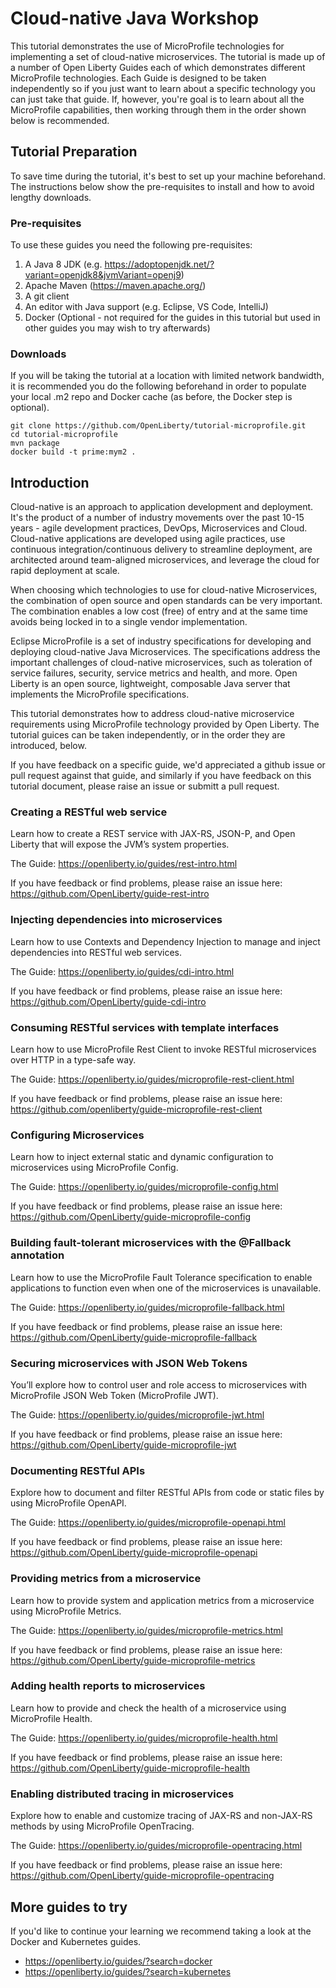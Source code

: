 # Cloud-native Java Workshop



This tutorial demonstrates the use of MicroProfile technologies for implementing a set of cloud-native microservices. The tutorial is 
made up of a number of Open Liberty Guides each of which demonstrates different MicroProfile technologies. Each Guide is 
designed to be taken independently so if you just want to learn about a specific technology you can just take that guide. If, however, you're goal is to learn about all the MicroProfile capabilities, then working through them in the order shown below is recommended.

## Tutorial Preparation

To save time during the tutorial, it's best to set up your machine beforehand. The instructions below show the pre-requisites to install and how to avoid lengthy downloads.

### Pre-requisites

To use these guides you need the following pre-requisites:
1. A Java 8 JDK (e.g. https://adoptopenjdk.net/?variant=openjdk8&jvmVariant=openj9)
1. Apache Maven (https://maven.apache.org/)
1. A git client
1. An editor with Java support (e.g. Eclipse, VS Code, IntelliJ)
1. Docker (Optional - not required for the guides in this tutorial but used in other guides you may wish to try afterwards)

### Downloads

If you will be taking the tutorial at a location with limited network bandwidth, it is recommended you do the following beforehand in order to populate your local .m2 repo and Docker cache (as before, the Docker step is optional).

```
git clone https://github.com/OpenLiberty/tutorial-microprofile.git
cd tutorial-microprofile
mvn package
docker build -t prime:mym2 .
```

## Introduction

Cloud-native is an approach to application development and deployment.  It's the product of a number of industry movements over the past 10-15 years - agile development practices, DevOps, Microservices and Cloud.  Cloud-native applications are developed using agile practices, use continuous integration/continuous delivery to streamline deployment, are architected around team-aligned microservices, and leverage the cloud for rapid deployment at scale.

When choosing which technologies to use for cloud-native Microservices, the combination of open source and open standards can be very important.  The combination enables a low cost (free) of entry and at the same time avoids being locked in to a single vendor implementation.  

Eclipse MicroProfile is a set of industry specifications for developing and deploying cloud-native Java Microservices.  The specifications address the important challenges of cloud-native microservices, such as toleration of service failures, security, service metrics and health, and more.  Open Liberty is an open source, lightweight, composable Java server that implements the MicroProfile specifications. 

This tutorial demonstrates how to address cloud-native microservice requirements using MicroProfile technology provided by Open Liberty.  The tutorial guices can be taken independently, or in the order they are introduced, below.

If you have feedback on a specific guide, we'd appreciated a github issue or pull request against that guide, and similarly if you have feedback on this tutorial document, please raise an issue or submitt a pull request. 

### Creating a RESTful web service

Learn how to create a REST service with JAX-RS, JSON-P, and Open Liberty that will expose the JVM’s system properties.

The Guide: https://openliberty.io/guides/rest-intro.html

If you have feedback or find problems, please raise an issue here: https://github.com/OpenLiberty/guide-rest-intro


### Injecting dependencies into microservices    

Learn how to use Contexts and Dependency Injection to manage and inject dependencies into RESTful web services.      
        
The Guide: https://openliberty.io/guides/cdi-intro.html
       
If you have feedback or find problems, please raise an issue here:
https://github.com/OpenLiberty/guide-cdi-intro


### Consuming RESTful services with template interfaces    

Learn how to use MicroProfile Rest Client to invoke RESTful microservices over HTTP in a type-safe way.      
        
The Guide: https://openliberty.io/guides/microprofile-rest-client.html
       
If you have feedback or find problems, please raise an issue here:
https://github.com/openliberty/guide-microprofile-rest-client


### Configuring Microservices

Learn how to inject external static and dynamic configuration to microservices using MicroProfile Config.

The Guide: https://openliberty.io/guides/microprofile-config.html

If you have feedback or find problems, please raise an issue here:
https://github.com/OpenLiberty/guide-microprofile-config


### Building fault-tolerant microservices with the @Fallback annotation

Learn how to use the MicroProfile Fault Tolerance specification to enable applications to function even when one
of the microservices is unavailable.

The Guide: https://openliberty.io/guides/microprofile-fallback.html

If you have feedback or find problems, please raise an issue here:
https://github.com/OpenLiberty/guide-microprofile-fallback
       

### Securing microservices with JSON Web Tokens

You’ll explore how to control user and role access to microservices with MicroProfile JSON Web Token (MicroProfile JWT).

The Guide: https://openliberty.io/guides/microprofile-jwt.html
        
If you have feedback or find problems, please raise an issue here:
https://github.com/OpenLiberty/guide-microprofile-jwt



### Documenting RESTful APIs

Explore how to document and filter RESTful APIs from code or static files by using MicroProfile OpenAPI.

The Guide: https://openliberty.io/guides/microprofile-openapi.html

If you have feedback or find problems, please raise an issue here:
https://github.com/OpenLiberty/guide-microprofile-openapi



 ### Providing metrics from a microservice
 
Learn how to provide system and application metrics from a microservice using MicroProfile Metrics.

The Guide: https://openliberty.io/guides/microprofile-metrics.html
           
If you have feedback or find problems, please raise an issue here:
https://github.com/OpenLiberty/guide-microprofile-metrics



### Adding health reports to microservices
   
Learn how to provide and check the health of a microservice using MicroProfile Health.

The Guide: https://openliberty.io/guides/microprofile-health.html
           
If you have feedback or find problems, please raise an issue here:
https://github.com/OpenLiberty/guide-microprofile-health



### Enabling distributed tracing in microservices

Explore how to enable and customize tracing of JAX-RS and non-JAX-RS methods by using MicroProfile OpenTracing.

The Guide: https://openliberty.io/guides/microprofile-opentracing.html

If you have feedback or find problems, please raise an issue here:
https://github.com/OpenLiberty/guide-microprofile-opentracing

## More guides to try

If you'd like to continue your learning we recommend taking a look at the Docker and Kubernetes guides.

* https://openliberty.io/guides/?search=docker
* https://openliberty.io/guides/?search=kubernetes
